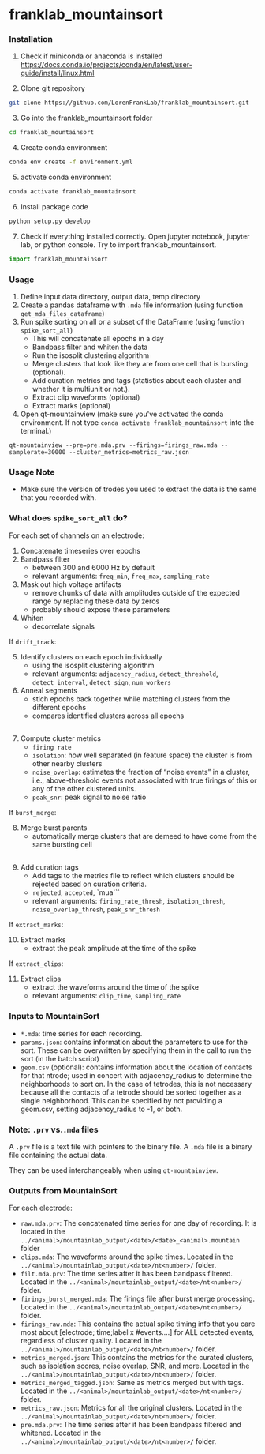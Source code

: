 # franklab_mountainsort

### Installation
1. Check if miniconda or anaconda is installed
https://docs.conda.io/projects/conda/en/latest/user-guide/install/linux.html

2. Clone git repository
```bash
git clone https://github.com/LorenFrankLab/franklab_mountainsort.git
```
3. Go into the franklab_mountainsort folder
```bash
cd franklab_mountainsort
```
4. Create conda environment
```bash
conda env create -f environment.yml
```
5. activate conda environment
```bash
conda activate franklab_mountainsort
```
6. Install package code
```bash
python setup.py develop
```
7. Check if everything installed correctly. Open jupyter notebook, jupyter lab, or python console. Try to import franklab_mountainsort.
```python
import franklab_mountainsort
```

### Usage
1. Define input data directory, output data, temp directory
2. Create a pandas dataframe with `.mda` file information (using function `get_mda_files_dataframe`)
3. Run spike sorting on all or a subset of the DataFrame (using function `spike_sort_all`)
   - This will concatenate all epochs in a day
   - Bandpass filter and whiten the data
   - Run the isosplit clustering algorithm
   - Merge clusters that look like they are from one cell that is bursting (optional).
   - Add curation metrics and tags (statistics about each cluster and whether it is multiunit or not.).
   - Extract clip waveforms (optional)
   - Extract marks (optional)
4. Open qt-mountainview (make sure you've activated the conda environment. If not type `conda activate franklab_mountainsort` into the terminal.)
```
qt-mountainview --pre=pre.mda.prv --firings=firings_raw.mda --samplerate=30000 --cluster_metrics=metrics_raw.json
```

### Usage Note
+ Make sure the version of trodes you used to extract the data is the same that you recorded with.

### What does `spike_sort_all` do?
For each set of channels on an electrode:
1. Concatenate timeseries over epochs
2. Bandpass filter
	+ between 300 and 6000 Hz by default
	+ relevant arguments: `freq_min`, `freq_max`, `sampling_rate`
3. Mask out high voltage artifacts
	+ remove chunks of data with amplitudes outside of the expected range by replacing these data by zeros
	+ probably should expose these parameters
4. Whiten
	+ decorrelate signals

If `drift_track`:

5. Identify clusters on each epoch individually
	+ using the isosplit clustering algorithm
	+ relevant arguments: `adjacency_radius`, `detect_threshold`, `detect_interval`, `detect_sign`, `num_workers`
6. Anneal segments
	+ stich epochs back together while matching clusters from the different epochs
	+ compares identified clusters across all epochs

##
7. Compute cluster metrics
	+ `firing rate`
	+ `isolation`: how well separated (in feature space) the cluster is from other nearby clusters
	+ `noise_overlap`: estimates the fraction of “noise events” in a cluster, i.e., above-threshold events not associated with true firings of this or any of the other clustered units.
	+ `peak_snr`: peak signal to noise ratio

If `burst_merge`:

8. Merge burst parents
	+ automatically merge clusters that are demeed to have come from the same bursting cell
##
9. Add curation tags
	+ Add tags to the metrics file to reflect which clusters should be
    rejected based on curation criteria.
    + `rejected`, `accepted`, `mua```
    + relevant arguments: `firing_rate_thresh`, `isolation_thresh`, `noise_overlap_thresh`, `peak_snr_thresh`

If `extract_marks`:

10. Extract marks
	+ extract the peak amplitude at the time of the spike

If `extract_clips`:

11. Extract clips
	+ extract the waveforms around the time of the spike
	+ relevant arguments: `clip_time`, `sampling_rate`

### Inputs to MountainSort
+ `*.mda`: time series for each recording.
+ `params.json`: contains information about the parameters to use for the sort. These can be overwritten by specifying them in the call to run the sort (in the batch script)
+ `geom.csv` (optional): contains information about the location of contacts for that ntrode; used in concert with adjacency_radius to determine the neighborhoods to sort on. In the case of tetrodes, this is not necessary because all the contacts of a tetrode should be sorted together as a single neighborhood. This can be specified by not providing a geom.csv, setting adjacency_radius to -1, or both.

### Note: `.prv` vs.`.mda` files
A `.prv` file is a text file with pointers to the binary file.
A `.mda` file is a binary file containing the actual data.

They can be used interchangeably when using `qt-mountainview`.


### Outputs from MountainSort
For each electrode:
+ `raw.mda.prv`: The concatenated time series for one day of recording. It is located in the `../<animal>/mountainlab_output/<date>/<date>_<animal>.mountain` folder
+ `clips.mda`: The waveforms around the spike times. Located in the `../<animal>/mountainlab_output/<date>/nt<number>/` folder.
+ `filt.mda.prv`: The time series after it has been bandpass filtered.  Located in the `../<animal>/mountainlab_output/<date>/nt<number>/` folder.
+ `firings_burst_merged.mda`: The firings file after burst merge processing.  Located in the `../<animal>/mountainlab_output/<date>/nt<number>/` folder.
+ `firings_raw.mda`: This contains the actual spike timing info that you care most about [electrode; time;label x #events….] for ALL detected events, regardless of cluster quality.  Located in the `../<animal>/mountainlab_output/<date>/nt<number>/` folder.
+ `metrics_merged.json`: This contains the metrics for the curated clusters, such as isolation scores, noise overlap, SNR, and more. Located in the `../<animal>/mountainlab_output/<date>/nt<number>/` folder.
+ `metrics_merged_tagged.json`: Same as metrics merged but with tags. Located in the `../<animal>/mountainlab_output/<date>/nt<number>/` folder.
+ `metrics_raw.json`: Metrics for all the original clusters. Located in the `../<animal>/mountainlab_output/<date>/nt<number>/` folder.
+ `pre.mda.prv`: The time series after it has been bandpass filtered and whitened. Located in the `../<animal>/mountainlab_output/<date>/nt<number>/` folder.
